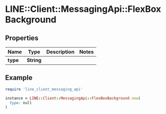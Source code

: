# LINE::Client::MessagingApi::FlexBoxBackground

## Properties

| Name | Type | Description | Notes |
| ---- | ---- | ----------- | ----- |
| **type** | **String** |  |  |

## Example

```ruby
require 'line_client_messaging_api'

instance = LINE::Client::MessagingApi::FlexBoxBackground.new(
  type: null
)
```

